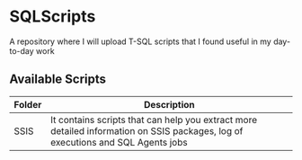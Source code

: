 # SQLScripts
A repository where I will upload T-SQL scripts that I found useful in my day-to-day work

## Available Scripts

| Folder | Description |
|-------------|-------------|
| SSIS | It contains scripts that can help you extract more detailed information on SSIS packages, log of executions and SQL Agents jobs |
